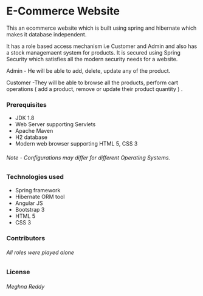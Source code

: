# E-Commerce Website
 This an ecommerce website which is built using spring and hibernate which makes it database independent. 
 
 It has a role based access mechanism i.e Customer and Admin and also has a stock managemaent system for products. It is secured using Spring Security which satisfies all the modern security needs for a website.
 
 Admin - He will be able to add, delete, update any of the product.
 
 Customer -They will be able to browse all the products, perform cart operations ( add a product, remove or update their product quantity ) .
 
### Prerequisites
 - JDK 1.8
 - Web Server supporting Servlets
- Apache Maven
- H2 database
- Modern web browser supporting HTML 5, CSS 3 
>


###### Note - Configurations may differ for different Operating Systems.
### Technologies used 
- Spring framework
- Hibernate ORM tool
- Angular JS
- Bootstrap 3
- HTML 5
- CSS 3


### Contributors
###### All roles were played alone 

### License
###### Meghna Reddy
